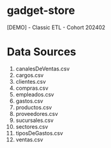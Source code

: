 # gadget-store
[DEMO] - Classic ETL - Cohort 202402

# Data Sources
1. canalesDeVentas.csv
1. cargos.csv
1. clientes.csv
1. compras.csv
1. empleados.csv
1. gastos.csv
1. productos.csv
1. proveedores.csv
1. sucursales.csv
1. sectores.csv
1. tiposDeGastos.csv
1. ventas.csv